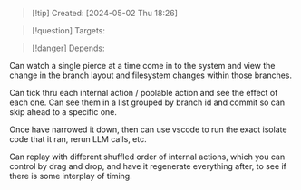 
>[!tip] Created: [2024-05-02 Thu 18:26]

>[!question] Targets: 

>[!danger] Depends: 

Can watch a single pierce at a time come in to the system and view the change in the branch layout and filesystem changes within those branches.

Can tick thru each internal action / poolable action and see the effect of each one.  Can see them in a list grouped by branch id and commit so can skip ahead to a specific one.

Once have narrowed it down, then can use vscode to run the exact isolate code that it ran, rerun LLM calls, etc.

Can replay with different shuffled order of internal actions, which you can control by drag and drop, and have it regenerate everything after, to see if there is some interplay of timing.